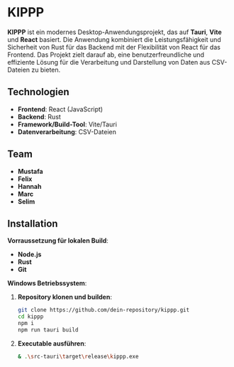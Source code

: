 # KIPPP

**KIPPP** ist ein modernes Desktop-Anwendungsprojekt, das auf **Tauri**, **Vite** und **React** basiert. Die Anwendung kombiniert die Leistungsfähigkeit und Sicherheit von Rust für das Backend mit der Flexibilität von React für das Frontend. Das Projekt zielt darauf ab, eine benutzerfreundliche und effiziente Lösung für die Verarbeitung und Darstellung von Daten aus CSV-Dateien zu bieten.

## Technologien

- **Frontend**: React (JavaScript)
- **Backend**: Rust
- **Framework/Build-Tool**: Vite/Tauri
- **Datenverarbeitung**: CSV-Dateien

## Team

- **Mustafa**
- **Felix**
- **Hannah**
- **Marc**
- **Selim**

## Installation

**Vorraussetzung für lokalen Build**:

- **Node.js**
- **Rust**
- **Git**

**Windows Betriebssystem**:

1. **Repository klonen und builden**:
   ```bash
   git clone https://github.com/dein-repository/kippp.git
   cd kippp
   npm i
   npm run tauri build
   ```
2. **Executable ausführen**:
   ```bash
   & .\src-tauri\target\release\kippp.exe
   ```
